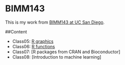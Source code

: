 # BIMM143
This is my work from [BIMM143 at UC San Diego](https://bioboot.github.io/bimm143_F19/).

##Content
- Class05: [R graphics](https://github.com/yy-kwan/BIMM143/blob/master/Class05/Class05.md)
- Class06: [R functions](https://github.com/yy-kwan/BIMM143/blob/master/Class06/Class6.md)
- Class07: [R packages from CRAN and Bioconductor]
- Class08: [Introduction to machine learning]
